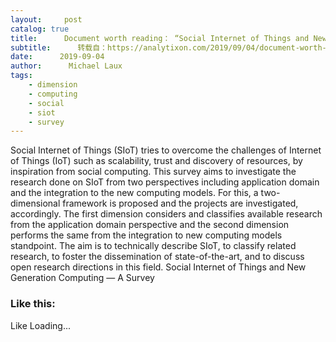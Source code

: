 ```yaml
---
layout:     post
catalog: true
title:      Document worth reading： “Social Internet of Things and New Generation Computing — A Survey”
subtitle:      转载自：https://analytixon.com/2019/09/04/document-worth-reading-social-internet-of-things-and-new-generation-computing-a-survey/
date:      2019-09-04
author:      Michael Laux
tags:
    - dimension
    - computing
    - social
    - siot
    - survey
---
```


Social Internet of Things (SIoT) tries to overcome the challenges of Internet of Things (IoT) such as scalability, trust and discovery of resources, by inspiration from social computing. This survey aims to investigate the research done on SIoT from two perspectives including application domain and the integration to the new computing models. For this, a two-dimensional framework is proposed and the projects are investigated, accordingly. The first dimension considers and classifies available research from the application domain perspective and the second dimension performs the same from the integration to new computing models standpoint. The aim is to technically describe SIoT, to classify related research, to foster the dissemination of state-of-the-art, and to discuss open research directions in this field. Social Internet of Things and New Generation Computing — A Survey

### Like this:

Like Loading...
